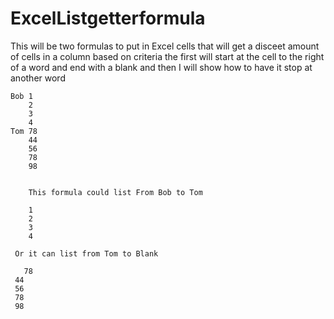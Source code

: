 # ExcelListgetterformula
This will be two formulas to put in Excel cells that will get a disceet amount of cells in a column based on criteria
the first will start at the cell to the right of a word and end with a blank and then I will show how to have it stop at another word


    Bob 1
        2
        3
        4
    Tom 78
        44
        56
        78
        98
    
    
        This formula could list From Bob to Tom
    
        1
        2
        3
        4
    
     Or it can list from Tom to Blank
   
       78
     44
     56
     78
     98
   
